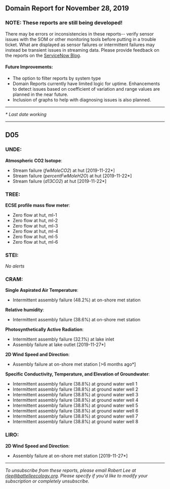 ## Domain Report for November 28, 2019


### NOTE: These reports are still being developed!
There may be errors or inconsistencies in these reports-- verify sensor issues with the SOM or other monitoring tools before putting in a trouble ticket. What are displayed as sensor failures or intermittent failures may instead be transient issues in streaming data.
Please provide feedback on the reports on the [ServiceNow Blog](https://neon.service-now.com/community?id=community_blog&sys_id=9b4fbe8adbed734017ecf9041d9619be).

#### Future Improvements: 
 - The option to filter reports by system type 
 - Domain Reports currently have limited logic for uptime. Enhancements to detect issues based on coefficient of variation and range values are planned in the near future.
 - Inclusion of graphs to help with diagnosing issues is also planned.

***

_* Last date working_

***
## D05

### UNDE:

**Atmospheric CO2 Isotope**:
 - Stream failure (_fwMoleCO2_) at hut [2019-11-22*]
 - Stream failure (_percentFwMoleH2O_) at hut [2019-11-22*]
 - Stream failure (_d13CO2_) at hut [2019-11-22*]

### TREE:

**ECSE profile mass flow meter**:
 - Zero flow at hut, ml-1
 - Zero flow at hut, ml-2
 - Zero flow at hut, ml-3
 - Zero flow at hut, ml-4
 - Zero flow at hut, ml-5
 - Zero flow at hut, ml-6

### STEI:

_No alerts_

### CRAM:

**Single Aspirated Air Temperature**:
 - Intermittent assembly failure (48.2%) at on-shore met station

**Relative humidity**:
 - Intermittent assembly failure (38.6%) at on-shore met station

**Photosynthetically Active Radiation**:
 - Intermittent assembly failure (32.1%) at lake inlet
 - Assembly failure at lake outlet [2019-11-27*]

**2D Wind Speed and Direction**:
 - Assembly failure at on-shore met station [>6 months ago*]

**Specific Conductivity, Temperature, and Elevation of Groundwater**:
 - Intermittent assembly failure (38.8%) at ground water well 1
 - Intermittent assembly failure (38.8%) at ground water well 2
 - Intermittent assembly failure (38.8%) at ground water well 3
 - Intermittent assembly failure (38.8%) at ground water well 4
 - Intermittent assembly failure (38.8%) at ground water well 5
 - Intermittent assembly failure (38.8%) at ground water well 6
 - Intermittent assembly failure (38.8%) at ground water well 7
 - Intermittent assembly failure (38.8%) at ground water well 8

### LIRO:

**2D Wind Speed and Direction**:
 - Assembly failure at on-shore met station [2019-11-27*]

***

_To unsubscribe from these reports, please email Robert Lee at rlee@battelleecology.org. Please specify if you'd like to modify your subscription or completely unsubscribe._
